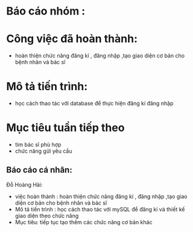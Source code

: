 # Báo cáo nhóm :
# Công việc đã hoàn thành:
- hoàn thiện chức năng đăng kí , đăng nhập ,tạo giao diện cơ bản cho bệnh nhân và bác sĩ
# Mô tả tiến trình:
- học cách thao tác với database để thực hiện đăng kí đăng nhập
# Mục tiêu tuần tiếp theo
- tìm bác sĩ phù hợp
- chức năng gửi yêu cầu  
## Báo cáo cá nhân:
Đỗ Hoàng Hải:
- việc hoàn thành : hoàn thiện chức năng đăng kí , đăng nhập ,tạo giao diện cơ bản cho bệnh nhân và bác sĩ
- Mô tả tiến trình : học cách thao tác với mySQL để đăng kí và thiết kế giao diện theo chức năng
- Mục tiêu: tiếp tục tạo thêm các chức năng cơ bản khác
